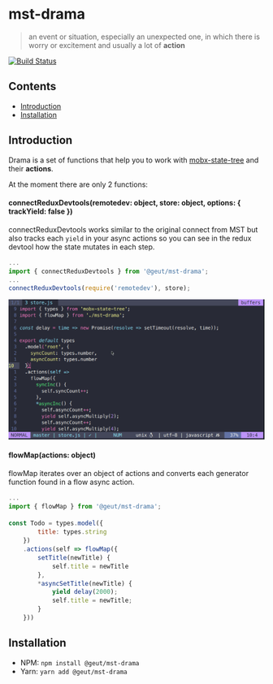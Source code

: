 # mst-drama
> an event or situation, especially an unexpected one, in which there is worry or excitement and usually a lot of **action**

[![Build Status](https://travis-ci.org/geut/mst-drama.svg?branch=master)](https://travis-ci.org/geut/mst-drama)

## Contents

* [Introduction](##introduction)
* [Installation](##installation)

## Introduction

Drama is a set of functions that help you to work with [mobx-state-tree](https://github.com/mobxjs/mobx-state-tree)
and their **actions**.

At the moment there are only 2 functions:

#### connectReduxDevtools(remotedev: object, store: object, options: { trackYield: false })

connectReduxDevtools works similar to the original connect from MST but also tracks each `yield` in your async actions so
you can see in the redux devtool how the state mutates in each step.

```javascript
...
import { connectReduxDevtools } from '@geut/mst-drama';
...
connectReduxDevtools(require('remotedev'), store);
```

![connect-redux-devtool](https://github.com/geut/mst-drama/raw/master/example/connect-redux-devtool.gif)

#### flowMap(actions: object)

flowMap iterates over an object of actions and converts each generator function found in a flow async action.

```javascript
...
import { flowMap } from '@geut/mst-drama';

const Todo = types.model({
        title: types.string
    })
    .actions(self => flowMap({
        setTitle(newTitle) {
            self.title = newTitle
        },
        *asyncSetTitle(newTitle) {
            yield delay(2000);
            self.title = newTitle;
        }
    }))

```

## Installation

* NPM: `npm install @geut/mst-drama`
* Yarn: `yarn add @geut/mst-drama`
